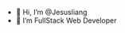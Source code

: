 - 👋 Hi, I’m @Jesusliang
- 👀 I’m FullStack Web Developer

<!---
Jesusliang/Jesusliang is a ✨ special ✨ repository because its `README.md` (this file) appears on your GitHub profile.
You can click the Preview link to take a look at your changes.
--->
